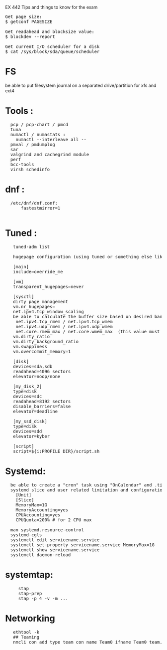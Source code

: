 EX 442 Tips and things to know for the exam

<pre>
Get page size:
$ getconf PAGESIZE

Get readahead and blocksize value:
$ blockdev --report

Get current I/O scheduler for a disk
$ cat /sys/block/sda/queue/scheduler
</pre>

# FS
  be able to put filesystem journal on a separated drive/partition for xfs and ext4

# Tools :
<pre>
  pcp / pcp-chart / pmcd
  tuna
  numactl / numastats :
    numactl --interleave all -- <your cmd>
  pmval / pmdumplog
  sar
  valgrind and cachegrind module
  perf
  bcc-tools
  virsh schedinfo
</pre>

# dnf :
<pre>
  /etc/dnf/dnf.conf:
      fastestmirror=1
 </pre>

# Tuned :
<pre>
   tuned-adm list
   
   hugepage configuration (using tuned or something else like hugepagesz= at grubline)
   
   [main]
   include=override_me
   
   [vm]
   transparent_hugepages=never
   
   [sysctl]
   dirty page management
   vm.nr_hugepages=
   net.ipv4.tcp_window_scaling
   be able to calculate the buffer size based on desired bandwidth and latency:
    net.ipv4.tcp_rmem / net.ipv4.tcp_wmem 
    net.ipv4.udp_rmem / net.ipv4.udp_wmem
    net.core.rmem_max / net.core.wmem_max  (this value must be equal to the biggest value of tcp_[r|w]mem or udp_[r|w]mem)
   vm.dirty_ratio
   vm.dirty_background_ratio
   vm.swappiness
   vm.overcommit_memory=1
   
   [disk]
   devices=sda,sdb
   readahead=4096 sectors
   elevator=noop/none
   
   [my_disk_2]
   type=disk
   devices=sdc
   readahead=8192 sectors
   disable_barriers=false
   elevator=deadline
   
   [my_ssd_disk]
   type=disk
   devices=sdd
   elevator=kyber
   
   [script]
   script=${i:PROFILE_DIR}/script.sh
</pre>   

# Systemd:
<pre>
  be able to create a "cron" task using "OnCalendar" and .timer unit files with systemd  
  systemd slice and user related limitation and configuration user-.slice etc...
    [Unit]
    [Slice]
    MemoryMax=1G
    MemoryAccounting=yes
    CPUAccounting=yes
    CPUQuota=200% # for 2 CPU max

  man systemd.resource-control
  systemd-cgls
  systemctl edit servicename.service
  systemctl set-property servicename.service MemoryMax=1G
  systemctl show servicename.service
  systemctl daemon-reload
</pre>

# systemtap:
<pre>
     stap
     stap-prep
     stap -p 4 -v -m ...
</pre>

# Networking
<pre>
   ethtool -k <ifname>
   ## Teaming
   nmcli con add type team con_name Team0 ifname Team0 team.runner [loadbalance | roundrobin] 
</pre>
